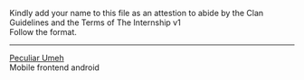 Kindly add your name to this file as an attestion to abide by the Clan Guidelines and the Terms of The Internship v1
<br/> Follow the format.<br/> 
___
[Peculiar Umeh](Aniedi.Clan.md) <br/>
 Mobile frontend android
